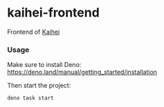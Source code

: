 # kaihei-frontend

Frontend of [Kaihei](https://kaihei.shmn7iii.net/)

### Usage

Make sure to install Deno: https://deno.land/manual/getting_started/installation

Then start the project:

```
deno task start
```
